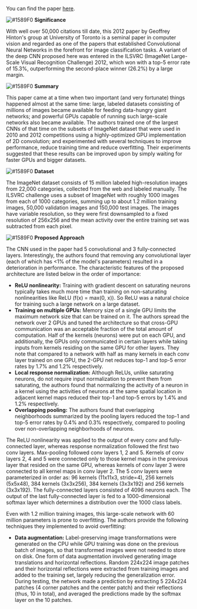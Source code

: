 You can find the paper [here](https://papers.nips.cc/paper/4824-imagenet-classification-with-deep-convolutional-neural-networks.pdf).

![#1589F0](https://placehold.it/15/1589F0/000000?text=+) **Significance**

With well over 50,000 citations till date, this 2012 paper by Geoffrey Hinton's group at University of Toronto is a seminal paper in computer vision and regarded as one of the papers that established Convolutional Neural Networks in the forefront for image classification tasks. A variant of the deep CNN proposed here was entered in the ILSVRC (ImageNet Large-Scale Visual Recognition Challenge) 2012, which won with a top-5 error rate of 15.3%, outperforming the second-place winner (26.2%) by a large margin.

![#1589F0](https://placehold.it/15/1589F0/000000?text=+) **Summary**

This paper came at a time when two important (and very fortunate) things happened almost at the same time: large, labeled datasets consisting of millions of images became available for feeding data-hungry giant networks; and powerful GPUs capable of running such large-scale networks also became available. The authors trained one of the largest CNNs of that time on the subsets of ImageNet dataset that were used in 2010 and 2012 competitions using a highly-optimized GPU implementation of 2D convolution; and experimented with several techniques to improve performance, reduce training time and reduce overfitting. Their experiments suggested that these results can be improved upon by simply waiting for faster GPUs and bigger datasets.

![#1589F0](https://placehold.it/15/1589F0/000000?text=+) **Dataset**

The ImageNet dataset consists of 15 million labeled high-resolution images from 22,000 categories, collected from the web and labeled manually. The ILSVRC challenge uses a subset of ImageNet with roughly 1000 images from each of 1000 categories, summing up to about 1.2 million training images, 50,000 validation images and 150,000 test images. The images have variable resolution, so they were first downsampled to a fixed resolution of 256x256 and the mean activity over the entire training set was subtracted from each pixel.

![#1589F0](https://placehold.it/15/1589F0/000000?text=+) **Proposed Approach**

The CNN used in the paper had 5 convolutional and 3 fully-connected layers. Interestingly, the authors found that removing any convolutional layer (each of which has <1% of the model's parameters) resulted in a deterioration in performance. The characteristic features of the proposed architecture are listed below in the order of importance:
- **ReLU nonlinearity:** Training with gradient descent on saturating neurons typically takes much more time than training on non-saturating nonlinearities like ReLU (f(x) = max(0, x)). So ReLU was a natural choice for training such a large network on a large dataset.
- **Training on multiple GPUs:** Memory size of a single GPU limits the maximum network size that can be trained on it. The authors spread the network over 2 GPUs and tuned the architecture so that cross-GPU communication was an acceptable fraction of the total amount of computation. Half of the kernels (neurons) were put on each GPU, and additionally, the GPUs only communicated in certain layers while taking inputs from kernels residing on the same GPU for other layers. They note that compared to a network with half as many kernels in each conv layer trained on one GPU, the 2-GPU net reduces top-1 and top-5 error rates by 1.7% and 1.2% respectively.
- **Local response normalization:** Although ReLUs, unlike saturating neurons, do not require input normalization to prevent them from saturating, the authors found that normalizing the activity of a neuron in a kernel using the activities of neurons at the same spatial location in adjacent kernel maps reduced their top-1 and top-5 errors by 1.4% and 1.2% respectively.
- **Overlapping pooling:** The authors found that overlapping neighborhoods summarized by the pooling layers reduced the top-1 and top-5 error rates by 0.4% and 0.3% respectively, compared to pooling over non-overlapping neighborhoods of neurons.

The ReLU nonlinearity was applied to the output of every conv and fully-connected layer, whereas response normalization followed the first two conv layers. Max-pooling followed conv layers 1, 2 and 5. Kernels of conv layers 2, 4 and 5 were connected only to those kernel maps in the previous layer that resided on the same GPU, whereas kernels of conv layer 3 were connected to all kernel maps in conv layer 2. The 5 conv layers were parameterized in order as: 96 kernels (11x11x3, stride=4), 256 kernels (5x5x48), 384 kernels (3x3x256), 384 kernels (3x3x192) and 256 kernels (3x3x192). The fully-connected layers consisted of 4096 neurons each. The output of the last fully-connected layer is fed to a 1000-dimensional softmax layer which determines a distribution over the 1000 class labels. 

Even with 1.2 million training images, this large-scale network with 60 million parameters is prone to overfitting. The authors provide the following techniques they implemented to avoid overfitting:
- **Data augmentation:** Label-preserving image transformations were generated on the CPU while GPU training was done on the previous batch of images, so that transformed images were not needed to store on disk. One form of data augmentation involved generating image translations and horizontal reflections. Random 224x224 image patches and their horizontal reflections were extracted from training images and added to the training set, largely reducing the generalization error. During testing, the network made a prediction by extracting 5 224x224 patches (4 corner patches and the center patch) and their reflections (thus, 10 in total), and averaged the predictions made by the softmax layer on the 10 patches.

